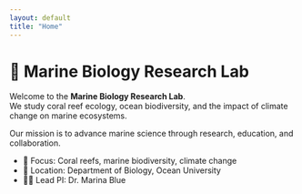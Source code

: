 ```yaml
---
layout: default
title: "Home"
---
```


# 🌊 Marine Biology Research Lab

Welcome to the **Marine Biology Research Lab**.  
We study coral reef ecology, ocean biodiversity, and the impact of climate change on marine ecosystems.

Our mission is to advance marine science through research, education, and collaboration.

- 🔬 Focus: Coral reefs, marine biodiversity, climate change
- 📍 Location: Department of Biology, Ocean University
- 👩‍🔬 Lead PI: Dr. Marina Blue
